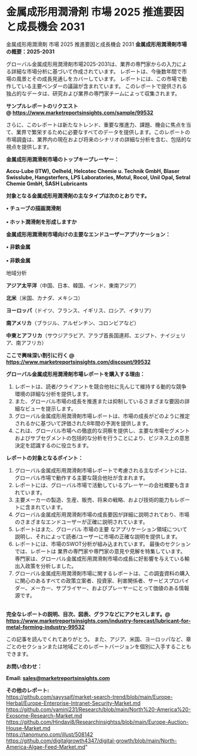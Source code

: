 # 金属成形用潤滑剤 市場 2025 推進要因と成長機会 2031
 金属成形用潤滑剤 市場 2025 推進要因と成長機会 2031
<strong><b>金属成形用潤滑剤市場の概要：2025-2031</b></strong>

グローバル金属成形用潤滑剤市場2025-2031は、業界の専門家からの入力による詳細な市場分析に基づいて作成されています。 レポートは、今後数年間で市場の風景とその成長見通しをカバーしています。 レポートには、この市場で動作している主要ベンダーの議論が含まれています。 このレポートで提供される独占的なデータは、研究および業界の専門家チームによって収集されます。

<strong>サンプルレポートのリクエスト @ <a href=https://www.marketreportsinsights.com/sample/99532>https://www.marketreportsinsights.com/sample/99532</a></strong>

さらに、このレポートは新たなトレンド、重要な推進力、課題、機会に焦点を当て、業界で繁栄するために必要なすべてのデータを提供します。このレポートの市場調査は、業界内の現在および将来のシナリオの詳細な分析を含む、包括的な視点を提供します。

<strong>金属成形用潤滑剤市場のトップキープレーヤー：</strong>

<strong>Accu-Lube (ITW), Oelheld, Helcotec Chemie u. Technik GmbH, Blaser Swisslube, Hangsterfers, LPS Laboratories, Motul, Rocol, Unil Opal, Setral Chemie GmbH, SASH Lubricants</strong>

<strong><b>対象となる金属成形用潤滑剤の主なタイプは次のとおりです。</b></strong>

<strong>• チューブの描画潤滑剤<br><br>• ホット潤滑剤を形成しますか</strong>

<strong><b>金属成形用潤滑剤市場向けの主要なエンドユーザーアプリケーション：</b></strong>

<strong>• 非鉄金属<br><br>• 非鉄金属</strong>

 地域分析

<strong><b>アジア太平洋</b></strong>（中国、日本、韓国、インド、東南アジア）

<strong><b>北米</b></strong>（米国、カナダ、メキシコ）

<strong><b>ヨーロッパ</b></strong>（ドイツ、フランス、イギリス、ロシア、イタリア）

<strong><b>南アメリカ</b></strong>（ブラジル、アルゼンチン、コロンビアなど）

<strong><b>中東とアフリカ</b></strong>（サウジアラビア、アラブ首長国連邦、エジプト、ナイジェリア、南アフリカ）

<strong>ここで興味深い割引に行く @ <a href=https://www.marketreportsinsights.com/discount/99532>https://www.marketreportsinsights.com/discount/99532</a></strong>

<strong><b>グローバル金属成形用潤滑剤市場レポートを購入する理由：</b></strong>
<ol>
  <li>レポートは、読者/クライアントを競合他社に先んじて維持する動的な競争環境の詳細な分析を提供します。</li>
  <li>また、グローバル市場の成長を推進または抑制しているさまざまな要因の詳細なビューを提示します。</li>
  <li>グローバル金属成形用潤滑剤市場レポートは、市場の成長がどのように推定されるかに基づいて評価された8年間の予測を提供します。</li>
  <li>これは、グローバル市場への徹底的な洞察を提供し、主要な市場セグメントおよびサブセグメントの包括的な分析を行うことにより、ビジネス上の意思決定を認識するのに役立ちます。</li>
</ol>
<strong><b>レポートの対象となるポイント：</b></strong>
<ol>
  <li>グローバル金属成形用潤滑剤市場レポートで考慮される主なポイントには、グローバル市場で動作する主要な競合他社が含まれます。</li>
  <li>レポートには、グローバル市場で活動しているプレーヤーの会社概要も含まれています。</li>
  <li>主要メーカーの製造、生産、販売、将来の戦略、および技術的能力もレポートに含まれています。</li>
  <li>グローバル金属成形用潤滑剤市場の成長要因が詳細に説明されており、市場のさまざまなエンドユーザーが正確に説明されています。</li>
  <li>レポートはまた、グローバル 市場の主要 なアプリケーション領域について説明し、それによって読者/ユーザーに市場の正確な説明を提供します。</li>
  <li>レポートには、市場のSWOT分析が組み込まれています。 最後のセクションでは、レポートは 業界の専門家や専門家の意見や見解を特集しています。 専門家は、グローバル金属成形用潤滑剤市場の成長に好影響を与えている輸出入政策を分析しました。</li>
  <li>グローバル金属成形用潤滑剤市場に関するレポートは、この調査資料の購入に関心のあるすべての政策立案者、投資家、利害関係者、サービスプロバイダー、メーカー、サプライヤー、およびプレーヤーにとって価値のある情報源です。</li>
</ol><br>
<strong>完全なレポートの説明、目次、図表、グラフなどにアクセスします。@ <a href=https://www.marketreportsinsights.com/industry-forecast/lubricant-for-metal-forming-industry-99532>https://www.marketreportsinsights.com/industry-forecast/lubricant-for-metal-forming-industry-99532</a></strong>

この記事を読んでくれてありがとう。 また、アジア、米国、ヨーロッパなど、章ごとのセクションまたは地域ごとのレポートバージョンを個別に入手することもできます。

<strong><b>お問い合わせ：</b></strong>

<strong>Email: </strong><a href=mailto:sales@marketreportsinsights.com><strong>sales@marketreportsinsights.com</strong></a>

<strong>その他のレポート:</strong>
<br>
<a href=https://github.com/sayysaif/market-search-trend/blob/main/Europe-Herbal/Europe-Enterprise-Intranet-Security-Market.md>https://github.com/sayysaif/market-search-trend/blob/main/Europe-Herbal/Europe-Enterprise-Intranet-Security-Market.md</a>
<br>
<a href=https://github.com/yamini231/Research/blob/main/North%20-America%20-Exosome-Research-Market.md>https://github.com/yamini231/Research/blob/main/North%20-America%20-Exosome-Research-Market.md</a>
<br>
<a href=https://github.com/Hindavi8/Researchinsightss/blob/main/Europe-Auction-House-Market.md>https://github.com/Hindavi8/Researchinsightss/blob/main/Europe-Auction-House-Market.md</a>
<br>
<a href=https://tanomuno.com/illust/508142>https://tanomuno.com/illust/508142</a>
<br>
<a href=https://github.com/digitalgrowth4347/digital-growth/blob/main/North-America-Algae-Feed-Market.md>https://github.com/digitalgrowth4347/digital-growth/blob/main/North-America-Algae-Feed-Market.md</a>"
